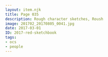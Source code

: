 ```yaml
---
layout: item.njk
title: Page 035
description: Rough character sketches, Roush
image: 201702_20170805_0041.jpg
date: 2017-03-01
ID: 2017-red-sketchbook
tags:  
- ocs 
- people
---
```

